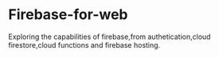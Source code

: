 # Firebase-for-web
Exploring the capabilities of firebase,from authetication,cloud firestore,cloud functions and firebase hosting.
